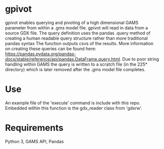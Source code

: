# gpivot
gpivot enables querying and pivoting of a high dimensional GAMS parameter from within a .gms model file.  gpivot will read in data from a source GDX file.  The query definition uses the pandas .query method of creating a human readable query structure rather than more traditional pandas syntax  The function outputs csvs of the results.  More information on creating these queries can be found here: https://pandas.pydata.org/pandas-docs/stable/reference/api/pandas.DataFrame.query.html. Due to poor string handling within GAMS the query is written to a scratch file (in the 225* directory) which is later removed after the .gms model file completes.

# Use
An example file of the 'execute' command is include with this repo.  Embedded within this function is the gdx_reader class from 'gdxrw'.

# Requirements
Python 3, GAMS API, Pandas
